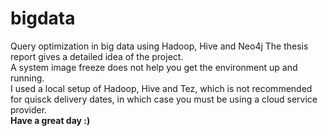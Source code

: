 # bigdata
Query optimization in big data using  Hadoop, Hive  and Neo4j
The thesis report gives a detailed idea of the project.
<br>
A system image freeze does not help you get the environment up and running.
<br>
I used a local setup of Hadoop, Hive and Tez, which is not recommended for quisck delivery dates, in which case you must be using a cloud service provider.
<br>
<b>Have a great day :)</b>
